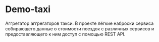 # Demo-taxi
Аггрегатор аггрегаторов такси. В проекте лёгкие наброски сервиса собирающего данные о стоимости поездок с различных сервисов и предоставляющего к ним доступ с помощью REST API.

